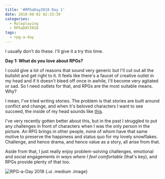 ```yaml
---
title: '#RPGaDay2018 Day 1'
date: 2018-08-02 02:33:39
categories:
  - Roleplaying
  - RPGaDAY2018
tags:
  - rpg-a-day
---
```


I usually don't do these. I'll give it a try this time.

**Day 1: What do you love about RPGs?**

I could give a lot of reasons that sound very generic but I'll cut out all the bullshit and get right to it. It feels like there's a faucet of creative outlet in my head and if it doesn't bleed off once in awhile, I'll become very agitated or sad. So I need outlets for that, and RPGs are the most suitable means. Why?

<!-- more -->

I mean, I've tried writing stories. The problem is that stories are built around conflict and change, and when it's beloved characters I want to see succeed, the inside of my head sounds like [this](https://www.youtube.com/watch?v=QswFm2rvSY8).

I've very recently gotten better about this, but in the past I struggled to put any challenges in front of characters when I was the only person in the picture. An RPG brings in other people, none of whom have that same motive to preserve the happiness and status quo for my lovely snowflakes. Challenge, and hence drama, and hence value as a story, all arise from that.

Aside from that, I just really enjoy problem-solving challenges, emotional and social engagements _in ways where I feel comfortable_ (that's key), and RPGs provide plenty of that too.

![RPG-a-Day 2018](/assets/rpg/RPG-a-Day%202018.jpg) {.ui .medium .image}